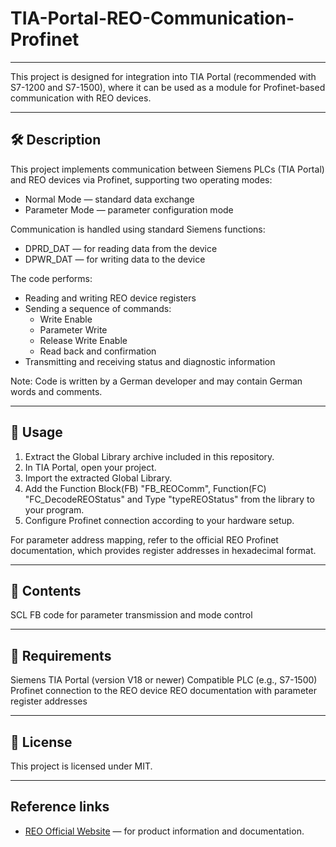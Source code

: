 # TIA-Portal-REO-Communication-Profinet
___
This project is designed for integration into TIA Portal (recommended with S7-1200 and S7-1500), where it can be used as a module for Profinet-based communication with REO devices.
___
## 🛠 Description

This project implements communication between Siemens PLCs (TIA Portal) and REO devices via Profinet, supporting two operating modes:


- Normal Mode — standard data exchange
- Parameter Mode — parameter configuration mode


Communication is handled using standard Siemens functions:

- DPRD_DAT — for reading data from the device
- DPWR_DAT — for writing data to the device

The code performs:

- Reading and writing REO device registers
- Sending a sequence of commands:
  - Write Enable
  - Parameter Write
  - Release Write Enable
  - Read back and confirmation
- Transmitting and receiving status and diagnostic information

Note: Code is written by a German developer and may contain German words and comments.
___
## 🔧 Usage

1. Extract the Global Library archive included in this repository.
2. In TIA Portal, open your project.
3. Import the extracted Global Library.
4. Add the Function Block(FB) "FB_REOComm", Function(FC) "FC_DecodeREOStatus" and Type "typeREOStatus" from the library to your program.
6. Configure Profinet connection according to your hardware setup.

For parameter address mapping, refer to the official REO Profinet documentation, which provides register addresses in hexadecimal format.
___
## 📁 Contents

SCL FB code for parameter transmission and mode control
___
## 📌 Requirements

Siemens TIA Portal (version V18 or newer)
Compatible PLC (e.g., S7-1500)
Profinet connection to the REO device
REO documentation with parameter register addresses
___
## 📄 License

This project is licensed under MIT.
___
## Reference links

- [REO Official Website](https://reo.de/) — for product information and documentation.
